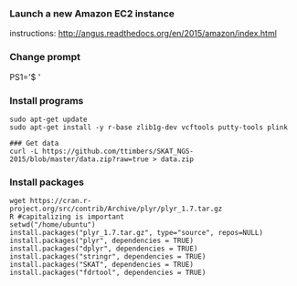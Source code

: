 ### Launch a new Amazon EC2 instance
instructions: http://angus.readthedocs.org/en/2015/amazon/index.html

### Change prompt
PS1='$ '

### Install programs
```
sudo apt-get update
sudo apt-get install -y r-base zlib1g-dev vcftools putty-tools plink
```

```
### Get data
curl -L https://github.com/ttimbers/SKAT_NGS-2015/blob/master/data.zip?raw=true > data.zip
```

### Install packages
```
wget https://cran.r-project.org/src/contrib/Archive/plyr/plyr_1.7.tar.gz
R #capitalizing is important
setwd("/home/ubuntu")
install.packages("plyr_1.7.tar.gz", type="source", repos=NULL)
install.packages("plyr", dependencies = TRUE)
install.packages("dplyr", dependencies = TRUE)
install.packages("stringr", dependencies = TRUE)
install.packages("SKAT", dependencies = TRUE)
install.packages("fdrtool", dependencies = TRUE)
```

